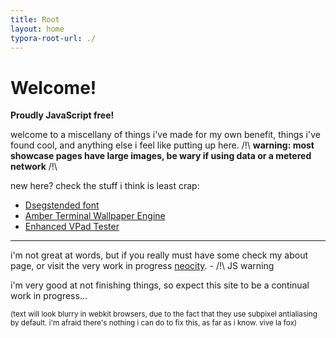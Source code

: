 ```yaml
---
title: Root
layout: home
typora-root-url: ./
---
```


# Welcome!

**Proudly JavaScript free!**

welcome to a miscellany of things i've made for my own benefit, things i've found cool, and anything else i feel like putting up here. /!\ **warning: most showcase pages have large images, be wary if using data or a metered network** /!\

new here? check the stuff i think is least crap:

* [Dsegstended font](/other/fonts#dsegstended)
* [Amber Terminal Wallpaper Engine](/desktops/wpengine#amber-dec-terminal)
* [Enhanced VPad Tester](/utilities/ps-vita#zeus-enhanced-vpad-snooper)

---

i'm not great at words, but if you really must have some check my about page, or visit the very work in progress [neocity](/stadt/). - /!\ JS warning

i'm very good at not finishing things, so expect this site to be a continual work in progress...

<small class="weak">(text will look blurry in webkit browsers, due to the fact that they use subpixel antialiasing by default. i'm afraid there's nothing i can do to fix this, as far as i know. vive la fox)</small>

<!-- post saying site finished. -->

<!-- /?\ ztodo limit post list to a few posts, add an archive page -->

<!-- fix contents/intro formatting -->
